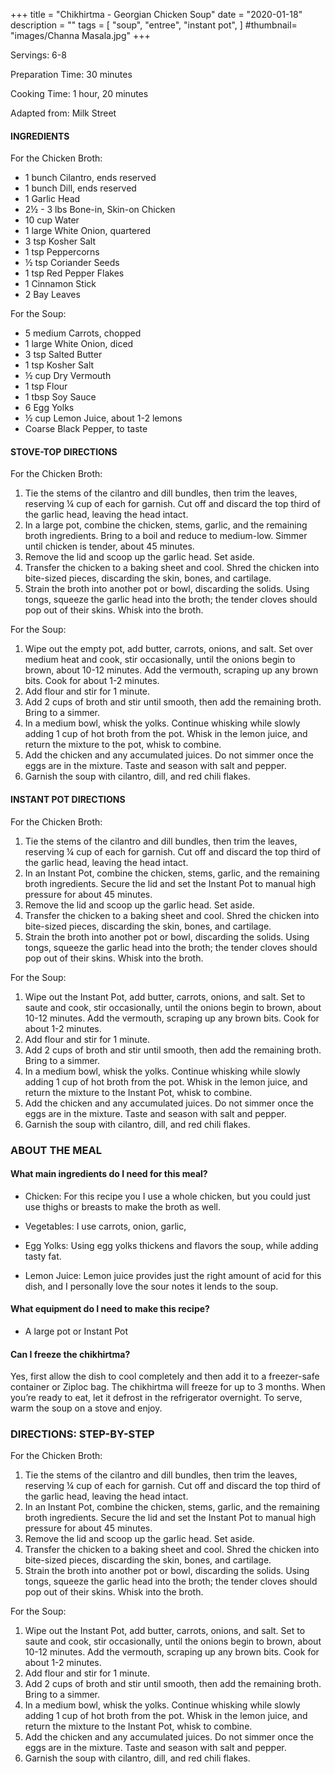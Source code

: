 +++
title = "Chikhirtma - Georgian Chicken Soup"
date = "2020-01-18"
description = ""
tags = [
    "soup",
    "entree",
    "instant pot",
]
#thumbnail= "images/Channa Masala.jpg"
+++

Servings: 6-8 <!--more-->

Preparation Time: 30 minutes 

Cooking Time: 1 hour, 20 minutes

Adapted from: Milk Street

#### INGREDIENTS 

For the Chicken Broth: 

* 1 bunch Cilantro, ends reserved
* 1 bunch Dill, ends reserved
* 1 Garlic Head 
* 2½ - 3 lbs Bone-in, Skin-on Chicken 
* 10 cup Water 
* 1 large White Onion, quartered 
* 3 tsp Kosher Salt 
* 1 tsp Peppercorns 
* ½ tsp Coriander Seeds 
* 1 tsp Red Pepper Flakes 
* 1 Cinnamon Stick 
* 2 Bay Leaves 

For the Soup: 

* 5 medium Carrots, chopped 
* 1 large White Onion, diced 
* 3 tsp Salted Butter 
* 1 tsp Kosher Salt  
* ½ cup Dry Vermouth 
* 1 tsp Flour 
* 1 tbsp Soy Sauce
* 6 Egg Yolks 
* ½ cup Lemon Juice, about 1-2 lemons
* Coarse Black Pepper, to taste

#### STOVE-TOP DIRECTIONS 

For the Chicken Broth: 

1. Tie the stems of the cilantro and dill bundles, then trim the leaves, reserving ¼ cup of each for garnish. Cut off and discard the top third of the garlic head, leaving the head intact. 
2. In a large pot, combine the chicken, stems, garlic, and the remaining broth ingredients. Bring to a boil and reduce to medium-low. Simmer until chicken is tender, about 45 minutes.
3. Remove the lid and scoop up the garlic head. Set aside. 
4. Transfer the chicken to a baking sheet and cool. Shred the chicken into bite-sized pieces, discarding the skin, bones, and cartilage. 
5. Strain the broth into another pot or bowl, discarding the solids. Using tongs, squeeze the garlic head into the broth; the tender cloves should pop out of their skins. Whisk into the broth. 

For the Soup: 

1. Wipe out the empty pot, add butter, carrots, onions, and salt. Set over medium heat and cook, stir occasionally, until the onions begin to brown, about 10-12 minutes. Add the vermouth, scraping up any brown bits. Cook for about 1-2 minutes. 
2. Add flour and stir for 1 minute. 
3. Add 2 cups of broth and stir until smooth, then add the remaining broth. Bring to a simmer. 
4. In a medium bowl, whisk the yolks. Continue whisking while slowly adding 1 cup of hot broth from the pot. Whisk in the lemon juice, and return the mixture to the pot, whisk to combine. 
5. Add the chicken and any accumulated juices. Do not simmer once the eggs are in the mixture. Taste and season with salt and pepper.
6. Garnish the soup with cilantro, dill, and red chili flakes.  

#### INSTANT POT DIRECTIONS

For the Chicken Broth: 

1. Tie the stems of the cilantro and dill bundles, then trim the leaves, reserving ¼ cup of each for garnish. Cut off and discard the top third of the garlic head, leaving the head intact. 
2. In an Instant Pot, combine the chicken, stems, garlic, and the remaining broth ingredients. Secure the lid and set the Instant Pot to manual high pressure for about 45 minutes.
3. Remove the lid and scoop up the garlic head. Set aside. 
4. Transfer the chicken to a baking sheet and cool. Shred the chicken into bite-sized pieces, discarding the skin, bones, and cartilage. 
5. Strain the broth into another pot or bowl, discarding the solids. Using tongs, squeeze the garlic head into the broth; the tender cloves should pop out of their skins. Whisk into the broth. 

For the Soup: 

1. Wipe out the Instant Pot, add butter, carrots, onions, and salt. Set to saute and cook, stir occasionally, until the onions begin to brown, about 10-12 minutes. Add the vermouth, scraping up any brown bits. Cook for about 1-2 minutes. 
2. Add flour and stir for 1 minute. 
3. Add 2 cups of broth and stir until smooth, then add the remaining broth. Bring to a simmer. 
4. In a medium bowl, whisk the yolks. Continue whisking while slowly adding 1 cup of hot broth from the pot. Whisk in the lemon juice, and return the mixture to the Instant Pot, whisk to combine. 
5. Add the chicken and any accumulated juices. Do not simmer once the eggs are in the mixture. Taste and season with salt and pepper.
6. Garnish the soup with cilantro, dill, and red chili flakes.  

### ABOUT THE MEAL

#### What main ingredients do I need for this meal?

* Chicken: For this recipe you I use a whole chicken, but you could just use thighs or breasts to make the broth as well. 

* Vegetables: I use carrots, onion, garlic, 

* Egg Yolks: Using egg yolks thickens and flavors the soup, while adding tasty fat. 

* Lemon Juice: Lemon juice provides just the right amount of acid for this dish, and I personally love the sour notes it lends to the soup.

#### What equipment do I need to make this recipe?

* A large pot or Instant Pot

#### Can I freeze the chikhirtma?

Yes, first allow the dish to cool completely and then add it to a freezer-safe container or Ziploc bag. The chikhirtma will freeze for up to 3 months. When you’re ready to eat, let it defrost in the refrigerator overnight. To serve, warm the soup on a stove and enjoy.

### DIRECTIONS: STEP-BY-STEP 

For the Chicken Broth: 

1. Tie the stems of the cilantro and dill bundles, then trim the leaves, reserving ¼ cup of each for garnish. Cut off and discard the top third of the garlic head, leaving the head intact. 
2. In an Instant Pot, combine the chicken, stems, garlic, and the remaining broth ingredients. Secure the lid and set the Instant Pot to manual high pressure for about 45 minutes.
3. Remove the lid and scoop up the garlic head. Set aside. 
4. Transfer the chicken to a baking sheet and cool. Shred the chicken into bite-sized pieces, discarding the skin, bones, and cartilage. 
5. Strain the broth into another pot or bowl, discarding the solids. Using tongs, squeeze the garlic head into the broth; the tender cloves should pop out of their skins. Whisk into the broth. 

For the Soup: 

1. Wipe out the Instant Pot, add butter, carrots, onions, and salt. Set to saute and cook, stir occasionally, until the onions begin to brown, about 10-12 minutes. Add the vermouth, scraping up any brown bits. Cook for about 1-2 minutes. 
2. Add flour and stir for 1 minute. 
3. Add 2 cups of broth and stir until smooth, then add the remaining broth. Bring to a simmer. 
4. In a medium bowl, whisk the yolks. Continue whisking while slowly adding 1 cup of hot broth from the pot. Whisk in the lemon juice, and return the mixture to the Instant Pot, whisk to combine. 
5. Add the chicken and any accumulated juices. Do not simmer once the eggs are in the mixture. Taste and season with salt and pepper.
6. Garnish the soup with cilantro, dill, and red chili flakes.  
